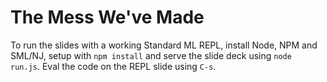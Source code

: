 The Mess We've Made
===================

To run the slides with a working Standard ML REPL, install Node, NPM
and SML/NJ, setup with `npm install` and serve the slide deck using
`node run.js`. Eval the code on the REPL slide using `C-s`.

